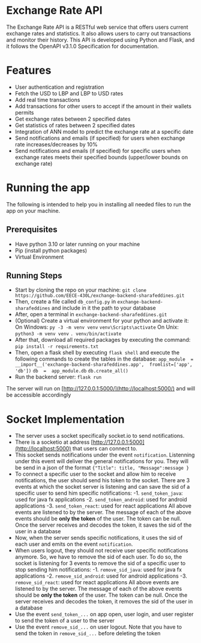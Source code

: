 # Exchange Rate API
The Exchange Rate API is a RESTful web service that offers users current exchange rates and statistics. It also allows users to carry out transactions and monitor their history. This API is developed using Python and Flask, and it follows the OpenAPI v3.1.0 Specification for documentation.

# Features
- User authentication and registration
- Fetch the USD to LBP and LBP to USD rates
- Add real time transactions
- Add transactions for other users to accept if the amount in their wallets permits
- Get exchange rates between 2 specified dates
- Get statistics of rates between 2 specified dates
- Integration of ANN model to predict the exchange rate at a specific date
- Send notifications and emails (if specified) for users when exchange rate increases/decreases by 10%
- Send notifications and emails (if specified) for specific users when exchange rates meets their specified bounds (upper/lower bounds on exchange rate)

# Running the app
The following is intended to help you in installing all needed files to run the app on your machine.

## Prerequisites
- Have python 3.10 or later running on your machine
- Pip (install python packages)
- Virtual Environment

## Running Steps
- Start by cloning the repo on your machine:
`git clone https://github.com/EECE-430L/exchange-backend-sharafeddines.git`
- Then, create a file called `db_config.py` in `exchange-backend-sharafeddines` and include in it the path to your database
- After, open a terminal in `exchange-backend-sharafeddines.git` 
- (Optional) Create a virtual environment for your python and activate it:
On Windows: 
`py -3 -m venv venv`
`venv\Scripts\activate`
On Unix:
`python3 -m venv venv`
`. venv/bin/activate`
- After that, download all required packages by executing the command:
`pip install -r requirements.txt`
- Then, open a flask shell by executing `flask shell` and execute the following commands to create the tables in the database:
`app_module  =  __import__('exchange-backend-sharafeddines.app',  fromlist=['app',  'db'])`
`db  =  app_module.db`
`db.create_all()`
- Run the backend server:
`flask run`

The server will run on [http://127.0.0.1:5000/](http://localhost:5000/) and will be accessible accordingly
 
 # Socket Implementation
 - The server uses a socket specifically socket.io to send notifications.
 - There is a socketio at address [http://127.0.0.1:5000](http://localhost:5000) that users can connect to.
 - This socket sends notifications under the event `notification`. Listenning under this event will deliver the general notifications for you. They will be send in a json of the format `{"Title": title, "Message":message }`
 - To connect a specific user to the socket and allow him to receive notifications, the user should send his token to the socket. There are 3 events at which the socket server is listening and can save the sid of a specific user to send him specific notifications:
 -1. `send_token_java`: used for java fx applications
 -2. `send_token_android`: used for android applications
 -3. `send_token_react`: used for react applications
 All above events are listened to by the server. The message of each of the above events should be **only the token** of the user. The token can be null. Once the server receives and decodes the token, it saves the sid of the user in a database
 - Now, when the server sends specific notifications, it uses the sid of each user and emits on the event `notification`.
 - When users logout, they should not receive user specific notifications anymore. So, we have to remove the sid of each user. To do so, the socket is listening for 3 events to remove the sid of a specific user to stop sending him notifications:
  -1. `remove_sid_java`: used for java fx applications
 -2. `remove_sid_android`: used for android applications
 -3. `remove_sid_react`: used for react applications
All above events are listened to by the server. The message of each of the above events should be **only the token** of the user. The token can be null. Once the server receives and decodes the token, it removes the sid of the user in a database
- Use the event `send_token_...` on app open, user login, and user register to send the token of a user to the server
- Use the event `remove_sid_...` on user logout. Note that you have to  send the token in `remove_sid_...` before deleting the token